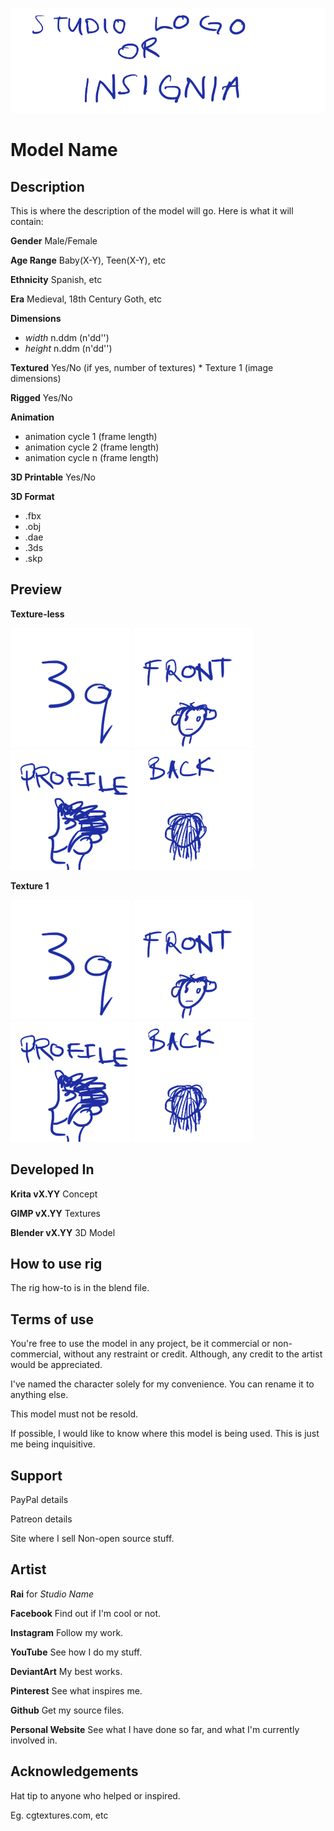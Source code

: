 ![Studio Logo](/logo.png)

# Model Name

## Description
This is where the description of the model will go. Here is what it will contain:

**Gender** Male/Female

**Age Range** Baby(X-Y), Teen(X-Y), etc

**Ethnicity** Spanish, etc

**Era** Medieval, 18th Century Goth, etc

**Dimensions**
  * _width_ n.ddm (n'dd'')
  * _height_ n.ddm (n'dd'')
  
**Textured** Yes/No (if yes, number of textures)
	* Texture 1 (image dimensions)
	
**Rigged** Yes/No

**Animation**
  * animation cycle 1 (frame length)
  * animation cycle 2 (frame length)
  * animation cycle n (frame length)
  
**3D Printable** Yes/No

**3D Format**
  * .fbx
  * .obj
  * .dae
  * .3ds
  * .skp
  
## Preview
**Texture-less**

![3q](/FINAL/3q.png)
![Front](/FINAL/front.png)
![Side](/FINAL/profile.png)
![Back](/FINAL/back.png)

**Texture 1**

![3q](/FINAL/3q.png)
![Front](/FINAL/front.png)
![Side](/FINAL/profile.png)
![Back](/FINAL/back.png)
  
## Developed In
**Krita vX.YY** Concept

**GIMP vX.YY** Textures

**Blender vX.YY** 3D Model

## How to use rig
The rig how-to is in the blend file.

## Terms of use
You're free to use the model in any project, be it commercial or non-commercial,
without any restraint or credit. Although, any credit to the artist would be
appreciated.

I've named the character solely for my convenience. You can rename it to anything
else.

This model must not be resold.

If possible, I would like to know where this model is being used. This is just me
being inquisitive.

## Support
PayPal details

Patreon details

Site where I sell Non-open source stuff.

## Artist
**Rai** for *Studio Name*

**Facebook** Find out if I'm cool or not.

**Instagram** Follow my work.

**YouTube** See how I do my stuff.

**DeviantArt** My best works.

**Pinterest** See what inspires me.

**Github** Get my source files.

**Personal Website** See what I have done so far, and what I'm currently involved in.

## Acknowledgements
Hat tip to anyone who helped or inspired.

Eg. cgtextures.com, etc